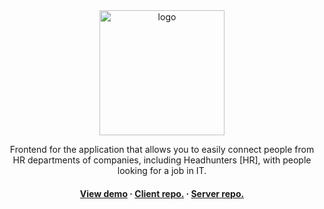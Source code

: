 <div align="center">
  <img src="https://i.imgur.com/nYV30Ba.png" alt="logo" width="200" height="auto" />
<p>
    Frontend for the application that allows you to easily connect people from HR departments of companies, including Headhunters [HR], with people looking for a job in IT.
  </p>

<h4>
    <a href="https://tomaszenko.networkmanager.pl/hh">View demo</a>
    <span> · </span>
    <a href="https://github.com/tomaszburas/HeadHunter-MK-FE">Client repo.</a>
    <span> · </span>
    <a href="https://github.com/Simoon234/HeadHunter-MK-BE">Server repo.</a>
  </h4>
</div>
